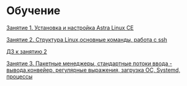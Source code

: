 # Обучение

[Занятие 1.  Установка и настройка Astra Linux CE](https://github.com/Aleksey-10081967/Education/tree/main/lesson-1)

[Занятие 2. Структура Linux,основные команды, работа с ssh ](https://github.com/Aleksey-10081967/Education/tree/main/lesson-2)

[ДЗ к занятию 2](https://github.com/Aleksey-10081967/Education/tree/main/lesson-2/dz-lesson-2.md)

[Занятие 3. Пакетные менеджеры, стандартные потоки ввода - вывода,конвейер, регулярные выражения, загрузка ОС, Systemd, процессы  ](https://github.com/Aleksey-10081967/Education/tree/main/lesson-3)


